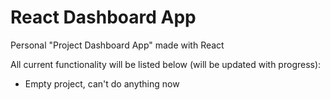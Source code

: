 # React Dashboard App

Personal "Project Dashboard App" made with React

All current functionality will be listed below (will be updated with progress):

- Empty project, can't do anything now
